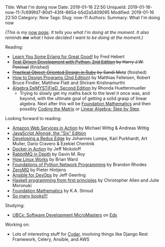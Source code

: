 Title: What I'm doing now
Date: 2019-01-16 22:50
UniqueId: 2019-01-16-now-11-7c699fd7-80d1-43f4-865d-b5d2a5409095
Modified: 2019-01-16 22:50
Category: Now
Tags:
Slug: now-11
Authors:
Summary: What I'm doing now

*(This is my [now page](http://nownownow.com/about). It tells you what I'm doing at the moment. It also reminds **me** what I have decided I want to be doing at the moment.)*

Reading:

- [Learn You Some Erlang for Great Good!](https://learnyousomeerlang.com/) by Fred Hebert
- <del>[Test-Driven Development with Python, 2nd Edition](http://www.obeythetestinggoat.com/) by Harry J.W. Percival</del> (finished)
- <del>[Practical Object-Oriented Design in Ruby](http://www.poodr.com/) by Sandi Metz</del> (finished)
- [How to Design Programs (2nd Edition)](http://www.htdp.org/) by Matthias Felleisen, Robert Bruce Findler, Matthew Flatt and Shriram Krishnamurthi
- [Algebra DeMYSTiFieD, Second Edition](https://www.mhprofessional.com/9780071743617-usa-algebra-demystified-second-edition-group) by Rhonda Huettenmueller
    - Trying to slowly get my maths back to the level it once was, and beyond, with the ultimate goal of getting a solid grasp
      of linear algebra. Next after this will be [Foundation Mathematics](https://www.amazon.co.uk/Foundation-Mathematics-K-Stroud/dp/0230579078/)
      and then possibly [Coding the Matrix](http://codingthematrix.com/) or [Linear Algebra: Step by Step](http://global.oup.com/booksites/content/9780199654444/).

Looking forward to reading:

- [Amazon Web Services in Action](https://www.manning.com/books/amazon-web-services-in-action) by Michael Wittig &amp;
  Andreas Wittig
- [JavaScript Allongé, the "Six" Edition](https://leanpub.com/javascriptallongesix)
- [Developing a Redux Edge](https://bleedingedgepress.com/developing-a-redux-edge/) by Johannes Lumpe, Karl Purkhardt,
  Art Muller, Darío Cravero &amp; Ezekiel Chentnik
- [Docker in Action](https://www.manning.com/books/docker-in-action) by Jeff Nickoloff
- [RabbitMQ in Depth](https://www.manning.com/books/rabbitmq-in-depth) by Gavin M. Roy
- [How Linux Works](https://www.nostarch.com/howlinuxworks2) by Brian Ward
- [Foundations of Python Network Programming](http://www.apress.com/la/book/9781430258544) by Brandon Rhodes
- [ZeroMQ](http://zguide.zeromq.org/page:all) by Pieter Hintjens
- [Ansible for DevOps](https://www.ansiblefordevops.com/) by Jeff Geerling
- [Haskell programming from first principles](http://haskellbook.com/) by Christopher Allen and Julie Moronuki
- [Foundation Mathematics](https://www.amazon.co.uk/Foundation-Mathematics-K-Stroud/dp/0230579078/) by K.A. Stroud
- [So many books!!!](http://www.librarything.com/catalog.php?view=samfrances&collection=-1&shelf=list&sort=dateread)

Studying:

- [UBCx: Software Development MicroMasters](https://www.edx.org/micromasters/software-development) on [Edx](https://www.edx.org)

Working on:

- Lots of interesting stuff for [Cydar](https://cydarmedical.com/), involving things like Django Rest Framework, Celery, Ansible, and AWS

